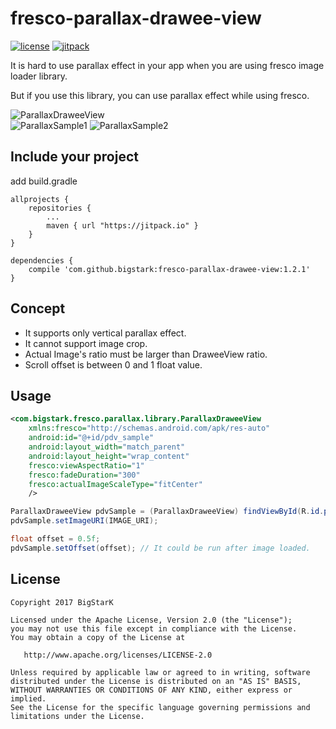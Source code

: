 # fresco-parallax-drawee-view
[![license](https://img.shields.io/hexpm/l/plug.svg)](LICENSE)
[![jitpack](https://img.shields.io/badge/jitpack-1.2-green.svg)](https://jitpack.io/#bigstark/fresco-parallax-drawee-view)

It is hard to use parallax effect in your app when you are using fresco image loader library.

But if you use this library, you can use parallax effect while using fresco.

![ParallaxDraweeView](https://github.com/bigstark/fresco-parallax-drawee-view/blob/master/screenshots/ParallaxDraweeView.gif)</br>
![ParallaxSample1](https://github.com/bigstark/fresco-parallax-drawee-view/blob/master/screenshots/parallax-scroll-forward.gif)
![ParallaxSample2](https://github.com/bigstark/fresco-parallax-drawee-view/blob/master/screenshots/parallax-scroll-opposite.gif)


## Include your project
add build.gradle
```
allprojects {
	repositories {
		...
		maven { url "https://jitpack.io" }
	}
}
```
```
dependencies {
    compile 'com.github.bigstark:fresco-parallax-drawee-view:1.2.1'
}
```

## Concept

- It supports only vertical parallax effect.
- It cannot support image crop.
- Actual Image's ratio must be larger than DraweeView ratio.
- Scroll offset is between 0 and 1 float value.

## Usage

```xml
<com.bigstark.fresco.parallax.library.ParallaxDraweeView
    xmlns:fresco="http://schemas.android.com/apk/res-auto"
    android:id="@+id/pdv_sample"
    android:layout_width="match_parent"
    android:layout_height="wrap_content"
    fresco:viewAspectRatio="1"
    fresco:fadeDuration="300"
    fresco:actualImageScaleType="fitCenter"
    />
```
```Java
ParallaxDraweeView pdvSample = (ParallaxDraweeView) findViewById(R.id.pdv_sample);
pdvSample.setImageURI(IMAGE_URI);

float offset = 0.5f;
pdvSample.setOffset(offset); // It could be run after image loaded.
```


License
-------

    Copyright 2017 BigStarK

    Licensed under the Apache License, Version 2.0 (the "License");
    you may not use this file except in compliance with the License.
    You may obtain a copy of the License at

       http://www.apache.org/licenses/LICENSE-2.0

    Unless required by applicable law or agreed to in writing, software
    distributed under the License is distributed on an "AS IS" BASIS,
    WITHOUT WARRANTIES OR CONDITIONS OF ANY KIND, either express or implied.
    See the License for the specific language governing permissions and
    limitations under the License.
